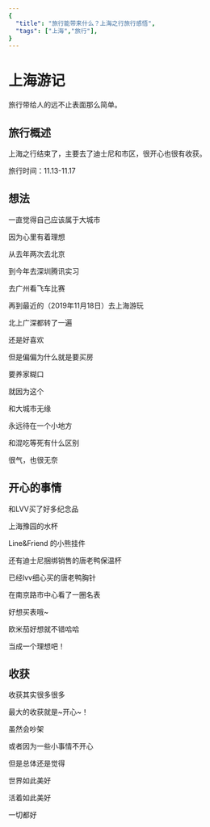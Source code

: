 ```yaml
---
{
  "title": "旅行能带来什么？上海之行旅行感悟",
  "tags": ["上海","旅行"],
}
---
```


# 上海游记

旅行带给人的远不止表面那么简单。

<!-- more -->

## 旅行概述

上海之行结束了，主要去了迪士尼和市区，很开心也很有收获。

旅行时间：11.13-11.17

## 想法

一直觉得自己应该属于大城市

因为心里有着理想

从去年两次去北京

到今年去深圳腾讯实习

去广州看飞车比赛

再到最近的（2019年11月18日）去上海游玩

北上广深都转了一遍

还是好喜欢

但是偏偏为什么就是要买房

要养家糊口

就因为这个

和大城市无缘

永远待在一个小地方

和混吃等死有什么区别

很气，也很无奈

## 开心的事情

和LVV买了好多纪念品

上海豫园的水杯

Line&Friend 的小熊挂件

还有迪士尼捆绑销售的唐老鸭保温杯

已经lvv细心买的唐老鸭胸针

在南京路市中心看了一圈名表

好想买表哦~

欧米茄好想就不错哈哈

当成一个理想吧！

## 收获

收获其实很多很多

最大的收获就是~开心~！

虽然会吵架

或者因为一些小事情不开心

但是总体还是觉得

世界如此美好

活着如此美好

一切都好
